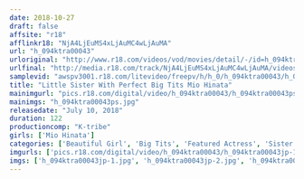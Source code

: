 ```yaml
---
date: 2018-10-27
draft: false
affsite: "r18"
afflinkr18: "NjA4LjEuMS4xLjAuMC4wLjAuMA"
url: "h_094ktra00043"
urloriginal: "http://www.r18.com/videos/vod/movies/detail/-/id=h_094ktra00043"
urlfinal: "http://media.r18.com/track/NjA4LjEuMS4xLjAuMC4wLjAuMA/videos/vod/movies/detail/-/id=h_094ktra00043"
samplevid: "awspv3001.r18.com/litevideo/freepv/h/h_0/h_094ktra00043/h_094ktra00043_dmb_w.mp4"
title: "Little Sister With Perfect Big Tits Mio Hinata"
mainimgurl: "pics.r18.com/digital/video/h_094ktra00043/h_094ktra00043ps.jpg"
mainimgs: "h_094ktra00043ps.jpg"
releasedate: "July 10, 2018"
duration: 122
productioncomp: "K-tribe"
girls: ['Mio Hinata']
categories: ['Beautiful Girl', 'Big Tits', 'Featured Actress', 'Sister', 'Hi-Def']
imgurls: ['pics.r18.com/digital/video/h_094ktra00043/h_094ktra00043jp-1.jpg', 'pics.r18.com/digital/video/h_094ktra00043/h_094ktra00043jp-2.jpg', 'pics.r18.com/digital/video/h_094ktra00043/h_094ktra00043jp-3.jpg', 'pics.r18.com/digital/video/h_094ktra00043/h_094ktra00043jp-4.jpg', 'pics.r18.com/digital/video/h_094ktra00043/h_094ktra00043jp-5.jpg', 'pics.r18.com/digital/video/h_094ktra00043/h_094ktra00043jp-6.jpg', 'pics.r18.com/digital/video/h_094ktra00043/h_094ktra00043jp-7.jpg', 'pics.r18.com/digital/video/h_094ktra00043/h_094ktra00043jp-8.jpg', 'pics.r18.com/digital/video/h_094ktra00043/h_094ktra00043jp-9.jpg', 'pics.r18.com/digital/video/h_094ktra00043/h_094ktra00043jp-10.jpg', 'pics.r18.com/digital/video/h_094ktra00043/h_094ktra00043jp-11.jpg', 'pics.r18.com/digital/video/h_094ktra00043/h_094ktra00043jp-12.jpg', 'pics.r18.com/digital/video/h_094ktra00043/h_094ktra00043jp-13.jpg', 'pics.r18.com/digital/video/h_094ktra00043/h_094ktra00043jp-14.jpg', 'pics.r18.com/digital/video/h_094ktra00043/h_094ktra00043jp-15.jpg', 'pics.r18.com/digital/video/h_094ktra00043/h_094ktra00043jp-16.jpg', 'pics.r18.com/digital/video/h_094ktra00043/h_094ktra00043jp-17.jpg', 'pics.r18.com/digital/video/h_094ktra00043/h_094ktra00043jp-18.jpg', 'pics.r18.com/digital/video/h_094ktra00043/h_094ktra00043jp-19.jpg', 'pics.r18.com/digital/video/h_094ktra00043/h_094ktra00043jp-20.jpg']
imgs: ['h_094ktra00043jp-1.jpg', 'h_094ktra00043jp-2.jpg', 'h_094ktra00043jp-3.jpg', 'h_094ktra00043jp-4.jpg', 'h_094ktra00043jp-5.jpg', 'h_094ktra00043jp-6.jpg', 'h_094ktra00043jp-7.jpg', 'h_094ktra00043jp-8.jpg', 'h_094ktra00043jp-9.jpg', 'h_094ktra00043jp-10.jpg', 'h_094ktra00043jp-11.jpg', 'h_094ktra00043jp-12.jpg', 'h_094ktra00043jp-13.jpg', 'h_094ktra00043jp-14.jpg', 'h_094ktra00043jp-15.jpg', 'h_094ktra00043jp-16.jpg', 'h_094ktra00043jp-17.jpg', 'h_094ktra00043jp-18.jpg', 'h_094ktra00043jp-19.jpg', 'h_094ktra00043jp-20.jpg']
---
```


